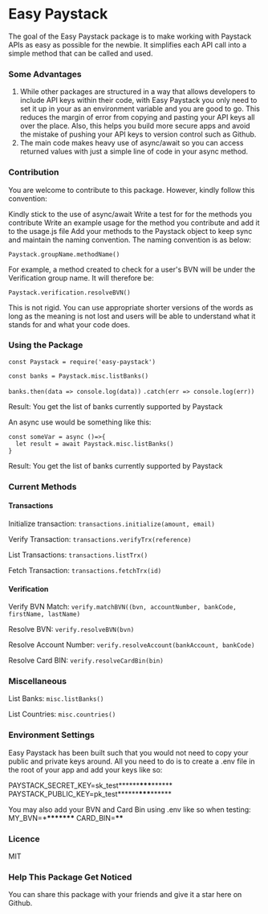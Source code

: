 # Easy Paystack

The goal of the Easy Paystack package is to make working with Paystack APIs as easy as possible for the newbie. It simplifies each API call into a simple method that can be called and used.

### Some Advantages

1. While other packages are structured in a way that allows developers to include API keys within their code, with Easy Paystack you only need to set it up in your as an environment variable and you are good to go. This reduces the margin of error from copying and pasting your API keys all over the place. Also, this helps you build more secure apps and avoid the mistake of pushing your API keys to version control such as Github.
2. The main code makes heavy use of async/await so you can access returned values with just a simple line of code in your async method.

### Contribution

You are welcome to contribute to this package. However, kindly follow this convention:

Kindly stick to the use of async/await
Write a test for for the methods you contribute
Write an example usage for the method you contribute and add it to the usage.js file
Add your methods to the Paystack object to keep sync and maintain the naming convention. The naming convention is as below:

`Paystack.groupName.methodName()`

For example, a method created to check for a user's BVN will be under the Verification group name. It will therefore be:

`Paystack.verification.resolveBVN()`

This is not rigid. You can use appropriate shorter versions of the words as long as the meaning is not lost and users will be able to understand what it stands for and what your code does.

### Using the Package

`const Paystack = require('easy-paystack')`

`const banks = Paystack.misc.listBanks()`

`banks.then(data => console.log(data))`
`.catch(err => console.log(err))`

Result: You get the list of banks currently supported by Paystack

An async use would be something like this:

```
const someVar = async ()=>{
  let result = await Paystack.misc.listBanks()
}
```

Result: You get the list of banks currently supported by Paystack

### Current Methods

#### Transactions

Initialize transaction: `transactions.initialize(amount, email)`

Verify Transaction: `transactions.verifyTrx(reference)`

List Transactions: `transactions.listTrx()`

Fetch Transaction: `transactions.fetchTrx(id)`

#### Verification

Verify BVN Match: `verify.matchBVN((bvn, accountNumber, bankCode, firstName, lastName)`

Resolve BVN: `verify.resolveBVN(bvn)`

Resolve Account Number: `verify.resolveAccount(bankAccount, bankCode)`

Resolve Card BIN: `verify.resolveCardBin(bin)`

### Miscellaneous

List Banks: `misc.listBanks()`

List Countries: `misc.countries()`

### Environment Settings

Easy Paystack has been built such that you would not need to copy your public and private keys around. All you need to do is to create a .env file in the root of your app and add your keys like so:

PAYSTACK_SECRET_KEY=sk_test**\*\*\*\***\*\*\***\*\*\*\***
PAYSTACK_PUBLIC_KEY=pk_test**\*\*\*\***\*\*\***\*\*\*\***

You may also add your BVN and Card Bin using .env like so when testing:
MY_BVN=\***\*\*\*\*\*\*\***
CARD_BIN=**\*\***

### Licence

MIT

### Help This Package Get Noticed

You can share this package with your friends and give it a star here on Github.
